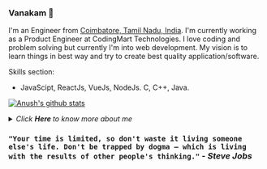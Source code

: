 ### Vanakam 🙏

I'm an Engineer from [Coimbatore, Tamil Nadu, India](https://en.wikipedia.org/wiki/Coimbatore). I'm currently working as a Product Engineer at CodingMart Technologies. I love coding and problem solving but currently I'm into web development. My vision is to learn things in best way and try to create best quality application/software.

Skills section:
- JavaScipt, ReactJs, VueJs, NodeJs. C, C++, Java.


[![Anush's github stats](https://github-readme-stats.vercel.app/api?username=aksxmtvnty9)](https://github.com/anuraghazra/github-readme-stats)
<details>
  <summary>
    <i> Click <b> Here </b> to know more about me </i>
  </summary><br/>
  - 🔭 &nbsp; I’m currently working on: ReactJS, Javascript, Jquery, NodeJS, Python, C, C++. <br/>
  - 🌱 &nbsp; I’m currently learning: VueJS, AI(NLP) , Machine Learning, GraphQl, Docker, Webpack.<br/>
  - 👯 &nbsp; I’m looking to collaborate on: Realtime projects on AI, web, ML.<br/>
  - ⚡&nbsp; Fun fact: I code without caffine :smile:<br/>
  - 📫 &nbsp; How to reach me:<br/>
  <p>&emsp;&emsp;&nbsp;
      <a style="background-color: #C0C0C0" href="https://www.linkedin.com/in/anush-kumar-n-b48778145/" _blank>
        <img style="border-radius: 15px" height="24" width="24" src="https://simpleicons.org/icons/linkedin.svg"/>
      </a>&ensp;
      <a style="background-color: #C0C0C0" href="https://medium.com/@anush.kumar.1998" _blank>
        <img style="border-radius: 15px" height="24" width="24" src="https://simpleicons.org/icons/medium.svg" />
      </a>&ensp;
      <a style="background-color: #C0C0C0" href="https://www.freecodecamp.org/anushkumar6" _blank>
        <img style="border-radius: 15px" height="24" width="24" src="https://simpleicons.org/icons/freecodecamp.svg" />
      </a>&ensp;
      <a style="background-color: #C0C0C0" href="https://github.com/anush629" _blank>
        <img style="border-radius: 15px" height="24" width="24" src="https://simpleicons.org/icons/github.svg" />
      </a>&ensp;
      <a style="background-color: #C0C0C0" href="https://codepen.io/anushkumar06/" _blank>
        <img style="border-radius: 15px" height="24" width="24" src="https://simpleicons.org/icons/codepen.svg" />
      </a>&ensp;
      <a style="background-color: #C0C0C0" href="https://www.hackerrank.com/anushkumar" _blank>
        <img style="border-radius: 15px" height="24" width="24" src="https://simpleicons.org/icons/hackerrank.svg" />
      </a>
  </p>
</details>

### `"Your time is limited, so don't waste it living someone else's life. Don't be trapped by dogma – which is living with the results of other people's thinking."` - _Steve Jobs_
